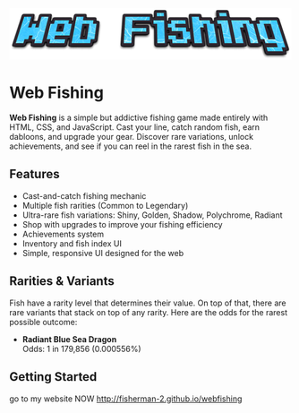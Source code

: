 <p align="center"><img src="static/img/webfishinglogo.png" /></p>

# Web Fishing

**Web Fishing** is a simple but addictive fishing game made entirely with HTML, CSS, and JavaScript. Cast your line, catch random fish, earn dabloons, and upgrade your gear. Discover rare variations, unlock achievements, and see if you can reel in the rarest fish in the sea.

## Features

- Cast-and-catch fishing mechanic
- Multiple fish rarities (Common to Legendary)
- Ultra-rare fish variations: Shiny, Golden, Shadow, Polychrome, Radiant
- Shop with upgrades to improve your fishing efficiency
- Achievements system
- Inventory and fish index UI
- Simple, responsive UI designed for the web

## Rarities & Variants

Fish have a rarity level that determines their value. On top of that, there are rare variants that stack on top of any rarity. Here are the odds for the rarest possible outcome:

- **Radiant Blue Sea Dragon**  
  Odds: 1 in 179,856 (0.000556%)

## Getting Started

go to my website NOW http://fisherman-2.github.io/webfishing
